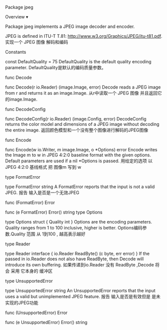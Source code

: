 Package jpeg

Overview ▾

Package jpeg implements a JPEG image decoder and encoder.

JPEG is defined in ITU-T T.81: http://www.w3.org/Graphics/JPEG/itu-t81.pdf.
实现一个 JPEG 图像 解码和编码

Constants

const DefaultQuality = 75
DefaultQuality is the default quality encoding parameter.
DefaultQuality是默认的编码质量参数。

func Decode

func Decode(r io.Reader) (image.Image, error)
Decode reads a JPEG image from r and returns it as an image.Image.
从r中读取一个 JPEG 图像 并且返回它 的image.Image.

func DecodeConfig

func DecodeConfig(r io.Reader) (image.Config, error)
DecodeConfig returns the color model and dimensions of a JPEG image without decoding the entire image.
返回颜色模型和一个没有整个图像进行解码的JPEG图像


func Encode

func Encode(w io.Writer, m image.Image, o *Options) error
Encode writes the Image m to w in JPEG 4:2:0 baseline format with the given options. 
Default parameters are used if a nil *Options is passed.
用给定的选项 以 JPEG 4:2:0 基线格式 把 图像m 写到 w

type FormatError

type FormatError string
A FormatError reports that the input is not a valid JPEG.
报告 输入是否是一个无效JPEG


func (FormatError) Error

func (e FormatError) Error() string
type Options

type Options struct {
        Quality int
}
Options are the encoding parameters. Quality ranges from 1 to 100 inclusive, higher is better.
Options编码参数.Quality 范围 从 1到100 , 越高表示越好

type Reader

type Reader interface {
        io.Reader
        ReadByte() (c byte, err error)
}
If the passed in io.Reader does not also have ReadByte, then Decode will introduce its own buffering.
如果传递到io.Reader 没有 ReadByte ,Decode 将会 采用  它本身的 缓冲区


type UnsupportedError

type UnsupportedError string
An UnsupportedError reports that the input uses a valid but unimplemented JPEG feature.
报告 输入是否是有效但是 是未实现的JPEG功能

func (UnsupportedError) Error

func (e UnsupportedError) Error() string
